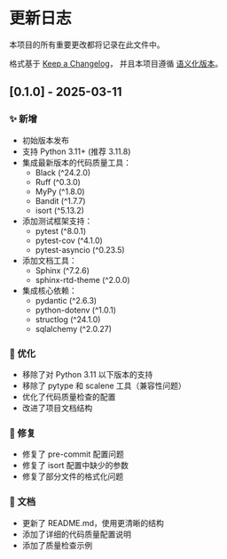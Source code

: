 # 更新日志

本项目的所有重要更改都将记录在此文件中。

格式基于 [Keep a Changelog](https://keepachangelog.com/zh-CN/1.0.0/)，
并且本项目遵循 [语义化版本](https://semver.org/lang/zh-CN/)。

## [0.1.0] - 2025-03-11

### ✨ 新增
- 初始版本发布
- 支持 Python 3.11+ (推荐 3.11.8)
- 集成最新版本的代码质量工具：
  - Black (^24.2.0)
  - Ruff (^0.3.0)
  - MyPy (^1.8.0)
  - Bandit (^1.7.7)
  - isort (^5.13.2)
- 添加测试框架支持：
  - pytest (^8.0.1)
  - pytest-cov (^4.1.0)
  - pytest-asyncio (^0.23.5)
- 添加文档工具：
  - Sphinx (^7.2.6)
  - sphinx-rtd-theme (^2.0.0)
- 集成核心依赖：
  - pydantic (^2.6.3)
  - python-dotenv (^1.0.1)
  - structlog (^24.1.0)
  - sqlalchemy (^2.0.27)

### 🔧 优化
- 移除了对 Python 3.11 以下版本的支持
- 移除了 pytype 和 scalene 工具（兼容性问题）
- 优化了代码质量检查的配置
- 改进了项目文档结构

### 🐛 修复
- 修复了 pre-commit 配置问题
- 修复了 isort 配置中缺少的参数
- 修复了部分文件的格式化问题

### 📝 文档
- 更新了 README.md，使用更清晰的结构
- 添加了详细的代码质量配置说明
- 添加了质量检查示例 